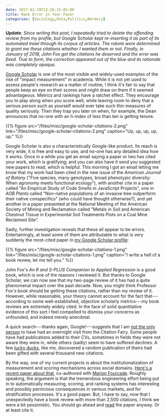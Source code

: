 ```yaml
---
date: 2017-01-19T13:26:15-05:00
title: Rank Error in Your Favor
categories: [Sociology,Data,Politics,Nerdery]
---
```


_**Update**:_ _Since writing this post, I repeatedly tried to delete the offending review from my profile, but Google Scholar kept re-inserting it as part of its automated trawl through its corpus of articles. The robots were determined to grant me these citations whether I wanted them or not. Finally, in January of 2018, John Fox got the citations he deserved and the error was fixed. True to form, the correction appeared out of the blue and its rationale was completely opaque._ 

[Google Scholar](http://scholar.google.com) is one of the most visible and widely-used examples of the rise of "impact measurement" in academia. While it is not yet used to assess people's research as a matter of routine, I think it's fair to say that people keep an eye on their scores and might draw on them if it seemed advantageous. Metrics and rankings have a ratchet effect. They encourage you to play along when you score well, while leaving room to deny that a serious person such as yourself would ever take such thin measures of quality seriously. Then they trap you later on when, for example, the Dean announces that no-one with an h-index of less than ten is getting tenure. 

{{% figure src="/files/misc/google-scholar-citations-2.png" link="/files/misc/google-scholar-citations-2.png" caption="Up, up, up, up, up." %}}


Google Scholar is also a characteristically *Google*-like product. Its reach is very wide, it is free and easy to use, and no-one has any detailed idea how it works. Once in a while you get an email saying a paper or two has cited your work, which is gratifying; and you can also have it send you suggested new papers to read, which is helpful. This morning I got an email letting me know that my work had been cited in the new issue of the *American Journal of Botany* ("Five species, many genotypes, broad phenotypic diversity: When agronomy meets functional ecology"), with another cite in a paper called "An Empirical Study of Code Smells in JavaScript Projects", one in *AOB Plants* called "Non-native populations of an invasive tree outperform their native conspecifics" (who could have thought otherwise?), and yet another in a paper presented at the National Meeting of the American Society of Mining and Reclamation called "Metals in Soil and American Chestnut Tissue in Experimental Soil Treatments Plots on a Coal Mine Reclaimed Site". 

Sadly, further investigation reveals that these all appear to be errors. Entertainingly, at least some of them are attributable to what is very suddenly the most-cited paper in [my Google Scholar profile](https://scholar.google.com/citations?user=YWEuPuIAAAAJ&hl=en): 

{{% figure src="/files/misc/google-scholar-citations-1.png" link="/files/misc/google-scholar-citations-1.png" caption="I write a hell of a book review, let me tell you." %}}

John Fox's *An R and S-PLUS Companion to Applied Regression* is a good book, which is one of the reasons I reviewed it. But thanks to Google Scholar, we can now see that my two-page review of it has had a quite phenomenal impact over the past decade. Now, you might think Professor Fox's book should be getting these citations, rather than my review of it. However, while reasonable, your theory cannot account for the fact that---according to some well-established, objective scholarly metrics---my book reviews are extremely widely cited. In the face of solid quantitative evidence of this sort I feel compelled to dismiss your concerns as unfounded, and indeed merely anecdotal.

A quick search---thanks again, Google!---suggests that I am <a href="https://twitter.com/search?f=tweets&vertical=default&q=google%20scholar%20citation%20&src=typd">not the only person</a> to have had an overnight visit from the Citation Fairy. Some people have had publications added to their CVs, sometimes in fields they were not aware they were in, while others (sadly) seem to have suffered declines. A few [lucky ducks](https://twitter.com/RolfZwaan/status/822085110765862912), like me, discovered a random publication of theirs had been gifted with several thousand new citations. 

By the way, one of my current projects is about the
institutionalization of measurement and scoring mechanisms across
social
domains.
[Here's a recent paper about that](https://kieranhealy.org/files/papers/slam-2.pdf),
co-authored with [Marion Fourcade](http://marionfourcade.org). Roughly
speaking, the argument is that the tremendous engineering effort being
put in to automatically measuring, scoring, and ranking systems has
interesting and possibly pernicious consequences in various markets,
and for stratification processes. It's a good paper. But, I have to
say, now that I unexpectedly have a book review with more than 2,500
citations, I think we were a bit pessimistic. You should go ahead
and [read](https://kieranhealy.org/files/papers/slam-2.pdf) the paper
anyway. Or at least cite it.

